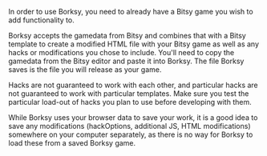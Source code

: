 In order to use Borksy, you need to already have a Bitsy game you wish to add functionality to.

Borksy accepts the gamedata from Bitsy and combines that with a Bitsy template to create a modified HTML file with your Bitsy game as well as any hacks or modifications you chose to include. You'll need to copy the gamedata from the Bitsy editor and paste it into Borksy. The file Borksy saves is the file you will release as your game.

Hacks are not guaranteed to work with each other, and particular hacks are not guaranteed to work with particular templates. Make sure you test the particular load-out of hacks you plan to use before developing with them.

While Borksy uses your browser data to save your work, it is a good idea to save any modifications (hackOptions, additional JS, HTML modifications) somewhere on your computer separately, as there is no way for Borksy to load these from a saved Borksy game.
